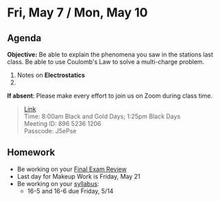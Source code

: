 Fri, May 7 / Mon, May 10
==================    
  
Agenda    
---------    
**Objective:** Be able to explain the phenomena you saw in the stations last class.  Be able to use Coulomb's Law to solve a multi-charge problem.
  
1. Notes on **Electrostatics**
2. 


**If absent**: Please make every effort to join us on Zoom during class time.

> [Link](https://us02web.zoom.us/j/89652361206?pwd=L3ZYQzBGNitFK0J6K1M4Nk1iM1dYQT09)      
> Time: 8:00am Black and Gold Days; 1:25pm Black Days    
> Meeting ID: 896 5236 1206      
> Passcode: J5ePse

  
Homework     
-------------    
- Be working on your [Final Exam Review][rev]
- Last day for Makeup Work is Friday, May 21
- Be working on your [syllabus]:
	- 16-5 and 16-6 due Friday, 5/14

[rev]: https://avon.schoology.com/course/2624603229/materials?f=369844930
[test]: https://avon.schoology.com/assignment/4925783860/assessment_questions
[syllabus]: https://avon.schoology.com/course/2624603229/materials?f=369843924#foldersexpanded=
<!--stackedit_data:
eyJoaXN0b3J5IjpbLTc3NTQ0MjkwNiwxMjMyMzE2OTU1LDYxOD
A0MjMzNywxNTgwNzk5NDA1LC0yMDQ3Nzc4NTg1LC0xNDczNTIz
OTEzLC0zOTg4MzQ3NjQsLTIxNjMwMTk2MCwxODA5NDQ0ODU4LC
04MjczNjkxMjgsLTE3NDMwNDU3OTEsLTIwOTg0MDk5NjAsMjAx
OTc2MTk2MCwtMTAyNTczMTYxMywtMTI5NzUzNzk5MywtMTMxOT
MzNjk1MCwtMjcwNjY5NDc5LC0zNDkwMzI4MSwtOTYwMDQ2MDUy
LDEzNzg1NDU4MDRdfQ==
-->